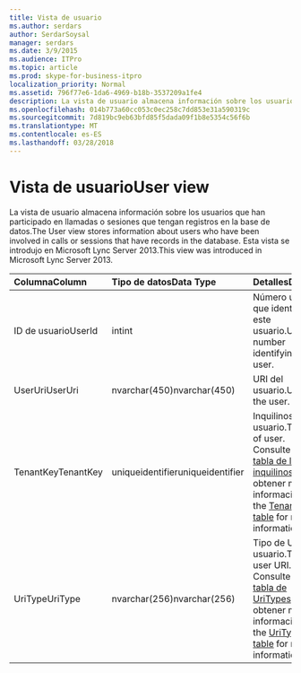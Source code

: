 ```yaml
---
title: Vista de usuario
ms.author: serdars
author: SerdarSoysal
manager: serdars
ms.date: 3/9/2015
ms.audience: ITPro
ms.topic: article
ms.prod: skype-for-business-itpro
localization_priority: Normal
ms.assetid: 796f77e6-1da6-4969-b18b-3537209a1fe4
description: La vista de usuario almacena información sobre los usuarios que han participado en llamadas o sesiones que tengan registros en la base de datos. Esta vista se introdujo en Microsoft Lync Server 2013.
ms.openlocfilehash: 014b773a60cc053c0ec258c7dd853e31a590319c
ms.sourcegitcommit: 7d819bc9eb63bfd85f5dada09f1b8e5354c56f6b
ms.translationtype: MT
ms.contentlocale: es-ES
ms.lasthandoff: 03/28/2018
---
```

# <a name="user-view"></a><span data-ttu-id="7a9a1-104">Vista de usuario</span><span class="sxs-lookup"><span data-stu-id="7a9a1-104">User view</span></span>
 
<span data-ttu-id="7a9a1-105">La vista de usuario almacena información sobre los usuarios que han participado en llamadas o sesiones que tengan registros en la base de datos.</span><span class="sxs-lookup"><span data-stu-id="7a9a1-105">The User view stores information about users who have been involved in calls or sessions that have records in the database.</span></span> <span data-ttu-id="7a9a1-106">Esta vista se introdujo en Microsoft Lync Server 2013.</span><span class="sxs-lookup"><span data-stu-id="7a9a1-106">This view was introduced in Microsoft Lync Server 2013.</span></span>
  
|<span data-ttu-id="7a9a1-107">**Columna**</span><span class="sxs-lookup"><span data-stu-id="7a9a1-107">**Column**</span></span>|<span data-ttu-id="7a9a1-108">**Tipo de datos**</span><span class="sxs-lookup"><span data-stu-id="7a9a1-108">**Data Type**</span></span>|<span data-ttu-id="7a9a1-109">**Detalles**</span><span class="sxs-lookup"><span data-stu-id="7a9a1-109">**Details**</span></span>|
|:-----|:-----|:-----|
|<span data-ttu-id="7a9a1-110">ID de usuario</span><span class="sxs-lookup"><span data-stu-id="7a9a1-110">UserId</span></span>  <br/> |<span data-ttu-id="7a9a1-111">int</span><span class="sxs-lookup"><span data-stu-id="7a9a1-111">int</span></span>  <br/> |<span data-ttu-id="7a9a1-112">Número único que identifica este usuario.</span><span class="sxs-lookup"><span data-stu-id="7a9a1-112">Unique number identifying this user.</span></span>  <br/> |
|<span data-ttu-id="7a9a1-113">UserUri</span><span class="sxs-lookup"><span data-stu-id="7a9a1-113">UserUri</span></span>  <br/> |<span data-ttu-id="7a9a1-114">nvarchar(450)</span><span class="sxs-lookup"><span data-stu-id="7a9a1-114">nvarchar(450)</span></span>  <br/> |<span data-ttu-id="7a9a1-115">URI del usuario.</span><span class="sxs-lookup"><span data-stu-id="7a9a1-115">Uri of the user.</span></span>  <br/> |
|<span data-ttu-id="7a9a1-116">TenantKey</span><span class="sxs-lookup"><span data-stu-id="7a9a1-116">TenantKey</span></span>  <br/> |<span data-ttu-id="7a9a1-117">uniqueidentifier</span><span class="sxs-lookup"><span data-stu-id="7a9a1-117">uniqueidentifier</span></span>  <br/> |<span data-ttu-id="7a9a1-118">Inquilinos del usuario.</span><span class="sxs-lookup"><span data-stu-id="7a9a1-118">Tenant of user.</span></span> <span data-ttu-id="7a9a1-119">Consulte la [tabla de los inquilinos](tenants.md) para obtener más información.</span><span class="sxs-lookup"><span data-stu-id="7a9a1-119">See the [Tenants table](tenants.md) for more information.</span></span> <br/> |
|<span data-ttu-id="7a9a1-120">UriType</span><span class="sxs-lookup"><span data-stu-id="7a9a1-120">UriType</span></span>  <br/> |<span data-ttu-id="7a9a1-121">nvarchar(256)</span><span class="sxs-lookup"><span data-stu-id="7a9a1-121">nvarchar(256)</span></span>  <br/> |<span data-ttu-id="7a9a1-122">Tipo de URI del usuario.</span><span class="sxs-lookup"><span data-stu-id="7a9a1-122">Type of user URI.</span></span> <span data-ttu-id="7a9a1-123">Consulte la [tabla de UriTypes](uritypes.md) para obtener más información.</span><span class="sxs-lookup"><span data-stu-id="7a9a1-123">See the [UriTypes table](uritypes.md) for more information.</span></span> <br/> |
   

